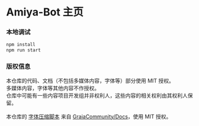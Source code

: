# Amiya-Bot 主页

### 本地调试

```bash
npm install
npm run start
```

### 版权信息

本仓库的代码、文档（不包括多媒体内容，字体等）部分使用 MIT 授权。    
多媒体内容，字体等其他内容不作授权。   
仓库中可能有一些内容项目开发组并非权利人，这些内容的相关权利由其权利人保留。   
<br>
本仓库的 [字体压缩脚本](scripts/minfont.py) 来自 [GraiaCommunity/Docs](https://github.com/GraiaCommunity/Docs)，使用 MIT 授权。
